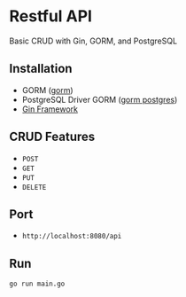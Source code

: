 # Restful API
Basic CRUD with Gin, GORM, and PostgreSQL

## Installation
- GORM ([gorm](https://gorm.io/gorm))
- PostgreSQL Driver GORM ([gorm postgres](https://gorm.io/driver/postgres))
- [Gin Framework](https://github.com/gin-gonic/gin)

## CRUD Features
- `POST`
- `GET`
- `PUT`
- `DELETE`

## Port
- `http://localhost:8080/api`

## Run
```bash
go run main.go

